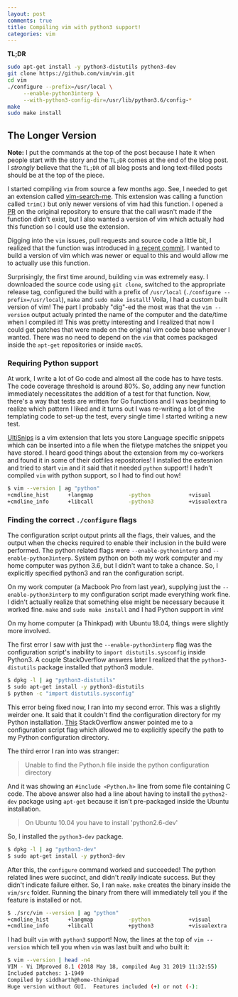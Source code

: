 ```yaml
---
layout: post
comments: true
title: Compiling vim with python3 support!
categories: vim
---
```


**TL;DR**

```sh
sudo apt-get install -y python3-distutils python3-dev
git clone https://github.com/vim/vim.git
cd vim
./configure --prefix=/usr/local \
     --enable-python3interp \
     --with-python3-config-dir=/usr/lib/python3.6/config-*
make
sudo make install
```

## The Longer Version

**Note:** I put the commands at the top of the post because I hate it when
people start with the story and the `TL;DR` comes at the end of the blog post. I
_strongly_ believe that the `TL;DR` of all blog posts and long text-filled posts
should be at the top of the piece.

I started compiling `vim` from source a few months ago. See, I needed to get an
extension called [vim-search-me][1]. This extension was calling a function
called `trim()` but only newer versions of vim had this function. I opened a
[PR][2] on the original repository to ensure that the call wasn't made if the
function didn't exist, but I also wanted a version of vim which actually had
this function so I could use the extension.

Digging into the `vim` issues, pull requests and source code a little bit, I
realized that the function was introduced in [a recent commit][3]. I wanted to
build a version of vim which was newer or equal to this and would allow me to
actually use this function.

Surprisingly, the first time around, building `vim` was extremely easy. I
downloaded the source code using `git clone`, switched to the appropriate
release tag, configured the build with a prefix of `/usr/local` (`./configure
--prefix=/usr/local`), `make` and `sudo make install`! Voila, I had a custom
built version of vim! The part I probably "dig"-ed the most was that the `vim
--version` output actualy printed the name of the computer and the date/time
when I compiled it! This was pretty interesting and I realized that now I could
get patches that were made on the original vim code base whenever I wanted.
There was no need to depend on the `vim` that comes packaged inside the
`apt-get` repositories or inside `macOS`.

### Requiring Python support

At work, I write a lot of Go code and almost all the code has to have tests.
The code coverage threshold is around 80%. So, adding any new function
immediately necessitates the addition of a test for that function. Now, there's
a way that tests are written for Go functions and I was beginning to realize
which pattern I liked and it turns out I was re-writing a lot of the templating
code to set-up the test, every single time I started writing a new test.

[UltiSnips][4] is a vim extension that lets you store Language specific snippets
which can be inserted into a file when the filetype matches the snippet you have
stored. I heard good things about the extension from my co-workers and found it
in some of their dotfiles repositories! I installed the extesnion and tried to
start `vim` and it said that it needed `python` support! I hadn't compiled `vim`
with python support, so I had to find out how!

```sh
$ vim --version | ag "python"
+cmdline_hist      +langmap           -python            +visual
+cmdline_info      +libcall           -python3           +visualextra
```

### Finding the correct `./configure` flags

The configuration script output prints all the flags, their values, and the
output when the checks required to enable their inclusion in the build were
performed. The python related flags were `--enable-pythoninterp` and
`--enable-python3interp`. System python on both my work computer and my home
computer was python 3.6, but I didn't want to take a chance. So, I explicitly
specified python3 and ran the configuration script.

On my work computer (a Macbook Pro from last year), supplying just the
`--enable-python3interp` to my configuration script made everything work fine. I
didn't actually realize that something else might be necessary because it worked
fine. `make` and `sudo make install` and I had Python support in vim!

On my home computer (a Thinkpad) with Ubuntu 18.04, things were slightly more
involved.

The first error I saw with just the `--enable-python3interp` flag was the
configuration script's inability to `import distutils.sysconfig` inside Python3.
A couple StackOverflow answers later I realized that the `python3-distutils`
package installed that python3 module.

```sh
$ dpkg -l | ag "python3-distutils"
$ sudo apt-get install -y python3-distutils
$ python -c "import distutils.sysconfig"
```

This error being fixed now, I ran into my second error. This was a slightly
weirder one. It said that it couldn't find the configuration directory for my
Python installation. [This][5] StackOverflow answer pointed me to a
configuration script flag which allowed me to explicitly specify the path to my
Python configuration directory.

The third error I ran into was stranger:

> Unable to find the Python.h file inside the python configuration directory 

And it was showing an `#include <Python.h>` line from some file containing C
code. The above answer also had a line about having to install the `python2-dev`
package using `apt-get` because it isn't pre-packaged inside the Ubuntu
installation.

> On Ubuntu 10.04 you have to install 'python2.6-dev'

So, I installed the `python3-dev` package.

```sh
$ dpkg -l | ag "python3-dev"
$ sudo apt-get install -y python3-dev
```

After this, the `configure` command worked and succeeded! The python related
lines were succinct, and didn't _really_ indicate success. But they didn't
indicate failure either. So, I ran `make`. `make` creates the binary inside the
`vim/src` folder. Running the binary from there will immediately tell you if the
feature is installed or not.

```sh
$ ./src/vim --version | ag "python"
+cmdline_hist      +langmap           -python            +visual
+cmdline_info      +libcall           +python3           +visualextra
```

I had built `vim` with `python3` support! Now, the lines at the top of `vim
--version` which tell you when `vim` was last built and who built it:

```sh
$ vim --version | head -n4
VIM - Vi IMproved 8.1 (2018 May 18, compiled Aug 31 2019 11:32:55)
Included patches: 1-1949
Compiled by siddharth@home-thinkpad
Huge version without GUI.  Features included (+) or not (-):
```

[1]: https://github.com/voldikss/vim-search-me
[2]: https://github.com/voldikss/vim-search-me/pull/8
[3]: https://github.com/vim/vim/commit/295ac5ab5e840af6051bed5ec9d9acc3c73445de
[4]: https://github.com/sirver/UltiSnips
[5]: https://stackoverflow.com/a/5293524
